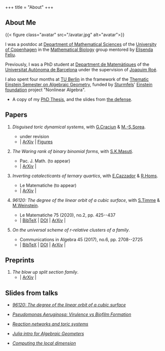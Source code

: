 +++
title = "About"
+++

## About Me

{{< figure class="avatar" src="/avatar.jpg" alt="avatar">}}

I was a postdoc at [Department of Mathematical Sciences](https://www.math.ku.dk/english/) of the [University of Copenhagen](https://www.ku.dk/english/) in the [Mathematical Biology](https://www.math.ku.dk/english/research/spt/reaction-networks/) group mentored by [Elisenda Feliu](http://web.math.ku.dk/~efeliu/).

Previously, I was a PhD student at [Department de Matemàtiques](https://www.uab.cat/matematiques/) of the [
Universitat Autònoma de Barcelona](https://www.uab.cat/) under the supervision of [Joaquim Roé](https://mat.uab.cat/~jroe/).

I also spent four months at [TU Berlin](https://www.tu.berlin/) in the framework of the [Thematic Einstein Semester on Algebraic Geometry](http://ehrhart.math.fu-berlin.de/agplus/), funded by [Sturmfels](https://math.berkeley.edu/~bernd/)' [Einstein foundation](https://www.einsteinfoundation.de/en/) project "Nonlinear Algebra".

* A copy of my [PhD Thesis](/documents/BrustengaMoncusiL-thesis.pdf), and the slides from [the defense](/documents/thesisdefese.pdf).

## Papers

1. *Disguised toric dynamical systems*, with [G.Craciun](https://people.math.wisc.edu/~craciun/) & [M.-Ş.Sorea](https://sites.google.com/view/mirunastefanasorea/).  
   * under revision
   * | [ArXiv](https://arxiv.org/abs/2006.01289) | [Figures](/papersextras/disguised1)

2. *The Waring rank of binary binomial forms*, with [S.K.Masuti](https://www.cmi.ac.in/people/fac-profile.php?id=shreedevikm).  
   * Pac. J. Math. (to appear)  
   * | [ArXiv](https://arxiv.org/abs/2106.15658) |
   <!-- We establish an explicit formula for the Waring rank of every binary binomial form. -->

3. *Inverting catalecticants of ternary quartics*, with [E.Cazzador](https://www.mn.uio.no/math/english/people/aca/elisacaz/) & [R.Homs](https://roserhp.github.io/).  
   * Le Matematiche (to appear)
   * | [ArXiv](https://arxiv.org/abs/2105.10555) |  
    
4. *96120: The degree of the linear orbit of a cubic surface*, with [S.Timme](https://sascha.timme.xyz/) & [M.Weinstein](https://math.berkeley.edu/~maddie/).  
   * Le Matematiche 75 (2020), no.2, pp. 425--437
   * | [BibTeX](/bibtex/DegreeOrbitCubic.bib) | [DOI](https://doi.org/10.4418/2020.75.2.2) | [ArXiv](https://arxiv.org/abs/1909.06620) |
   
5. *On the universal scheme of r-relative clusters of a family*.  
   * Communications in Algebra 45 (2017), no.6, pp. 2708--2725
   * | [BibTeX](/bibtex/BrustengaMoncusi2017.bib) | [DOI](https://doi.org/10.1080/00927872.2016.1175452) | [ArXiv](https://arxiv.org/abs/1408.0552) |

## Preprints

1. *The blow up split section family*.  
   * | [ArXiv](https://arxiv.org/abs/1808.03062) |

## Slides from talks

- [*96120: The degree of the linear orbit of a cubic surface*]()

- [*Pseudomonas Aeruginosa: Virulence vs Biofilm Formation*](/documents/Paeruginosa-SIAM2021.pdf)

- [*Reaction networks and toric systems*](/documents/RNandToricSystems.pdf)

- [*Julia intro for Algebraic Geometers*](/documents/JuliaIntro.org)

- [*Computing the local dimension*](/documents/localdim.org)


<!-- ## Typography -->

<!-- This is a [link](http://google.com). Something *italics* and something **bold**. -->

<!-- Here is a table: -->

<!-- Year | Award | Category -->
<!-- -----|-------|-------- -->
<!-- 2014 | Emmy  | Won Outstanding Lead Actor in a miniseries or a movie -->
<!-- 2015 | BAFTA | Nominated for Best Leading Actor for Sherlock -->
<!-- 2014 | Satellite | Won Best Actor miniseries or television film -->

<!-- Here is a horizontal rule: -->

<!-- --- -->

<!-- Here is a blockquote: -->

<!-- > To a great mind, nothing is little -->

<!-- Here is a `code` block: -->

<!-- ```python -->
<!-- def is_elementary(): -->
<!--   return True -->
<!-- ``` -->

<!-- ## References -->

<!-- * Foo Bar: Head of Department, Placeholder Names, Lorem -->
<!-- * John Doe: Associate Professor, Department of Computer Science, Ipsum -->

<!-- [^1]: This is the first footnote. -->
<!-- [^2]: This is the second footnote. -->
